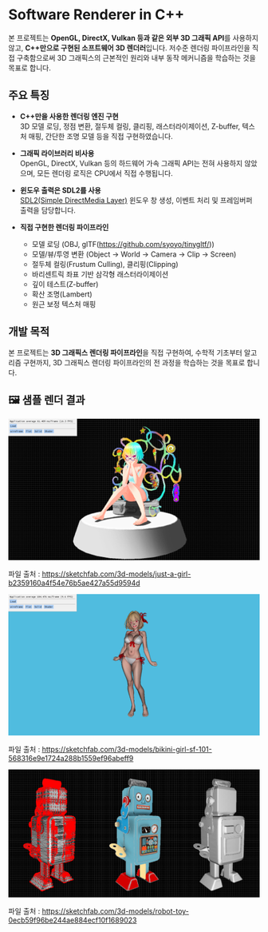 # Software Renderer in C++

본 프로젝트는 **OpenGL, DirectX, Vulkan 등과 같은 외부 3D 그래픽 API**를 사용하지 않고, **C++만으로 구현된 소프트웨어 3D 렌더러**입니다. 저수준 렌더링 파이프라인을 직접 구축함으로써 3D 그래픽스의 근본적인 원리와 내부 동작 메커니즘을 학습하는 것을 목표로 합니다.

## 주요 특징

- **C++만을 사용한 렌더링 엔진 구현**  
  3D 모델 로딩, 정점 변환, 절두체 컬링, 클리핑, 래스터라이제이션, Z-buffer, 텍스처 매핑, 간단한 조명 모델 등을 직접 구현하였습니다.
  
- **그래픽 라이브러리 비사용**  
  OpenGL, DirectX, Vulkan 등의 하드웨어 가속 그래픽 API는 전혀 사용하지 않았으며, 모든 렌더링 로직은 CPU에서 직접 수행됩니다.

- **윈도우 출력은 SDL2를 사용**  
  [SDL2(Simple DirectMedia Layer)](https://www.libsdl.org/) 윈도우 창 생성, 이벤트 처리 및 프레임버퍼 출력을 담당합니다.

- **직접 구현한 렌더링 파이프라인**
  - 모델 로딩 (OBJ, glTF(https://github.com/syoyo/tinygltf/))
  - 모델/뷰/투영 변환 (Object -> World -> Camera -> Clip -> Screen)
  - 절두체 컬링(Frustum Culling), 클리핑(Clipping)
  - 바리센트릭 좌표 기반 삼각형 래스터라이제이션
  - 깊이 테스트(Z-buffer)
  - 확산 조명(Lambert)
  - 원근 보정 텍스처 매핑

## 개발 목적

본 프로젝트는 **3D 그래픽스 렌더링 파이프라인**을 직접 구현하여, 수학적 기초부터 알고리즘 구현까지, 3D 그래픽스 렌더링 파이프라인의 전 과정을 학습하는 것을 목표로 합니다.


## 🖼️ 샘플 렌더 결과

![alt text](screenshot/finish01.png)



파일 출처 : https://sketchfab.com/3d-models/just-a-girl-b2359160a4f54e76b5ae427a55d9594d









![alt text](screenshot/finish02.png)



파일 출처 : https://sketchfab.com/3d-models/bikini-girl-sf-101-568316e9e1724a288b1559ef96abeff9









![alt text](screenshot/robot.png)



파일 출처 : https://sketchfab.com/3d-models/robot-toy-0ecb59f96be244ae884ecf10f1689023